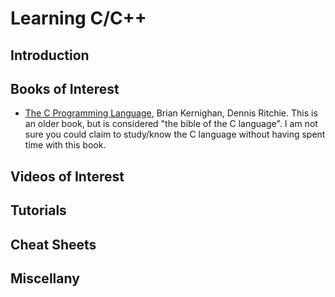 # Learning C/C++

## Introduction


## Books of Interest

* [The C Programming Language](https://amzn.to/3bV3S0q), Brian Kernighan, Dennis Ritchie. This is an older book, but is considered "the bible of the C language". I am not sure you could claim to study/know the C language without having spent time with this book.

## Videos of Interest


## Tutorials


## Cheat Sheets 


## Miscellany
